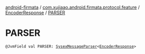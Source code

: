 [android-firmata](../../index.md) / [com.xujiaao.android.firmata.protocol.feature](../index.md) / [EncoderResponse](index.md) / [PARSER](./-p-a-r-s-e-r.md)

# PARSER

`@JvmField val PARSER: `[`SysexMessageParser`](../../com.xujiaao.android.firmata.protocol/-sysex-message-parser/index.md)`<`[`EncoderResponse`](index.md)`>`